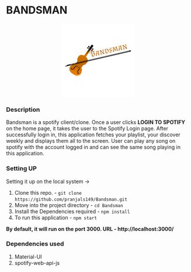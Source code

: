<p align='center'><h1>BANDSMAN</h1></p>
<p align='center'><img src='https://github.com/pranjals149/acevent/blob/master/bandsman/Bandsman%20Logo.png?raw=true' /></p>

### Description

Bandsman is a spotify client/clone. Once a user clicks **LOGIN TO SPOTIFY** on the home page, it takes the user to the Spotify Login page. After successfully login in, this application fetches your playlist, your discover weekly and displays them all to the screen.
User can play any song on spotify with the account logged in and can see the same song playing in this application.

### Setting UP

Setting it up on the local system ->

1. Clone this repo. - `git clone https://github.com/pranjals149/Bandsman.git`
2. Move into the project directory - `cd Bandsman`
3. Install the Dependencies required - `npm install`
4. To run this application - `npm start`

**By default, it will run on the port 3000. URL - http://localhost:3000/**

### Dependencies used

1. Material-UI
2. spotify-web-api-js
